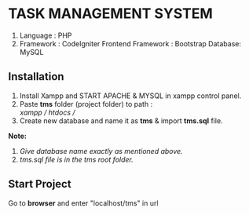 # TASK MANAGEMENT SYSTEM

1. Language : PHP
2. Framework : CodeIgniter
Frontend Framework : Bootstrap
Database: MySQL

## Installation

1. Install Xampp and START APACHE & MYSQL in xampp control panel.
2. Paste **tms**  folder (project folder) to path :  
   _xampp / htdocs /_
3. Create new database and name it as **tms** & import **tms.sql** file. 

**Note:**
1. _Give database name exactly as mentioned above._
2. _tms.sql file is in the tms root folder._
    
## Start Project

Go to **browser** and enter "localhost/tms" in url
